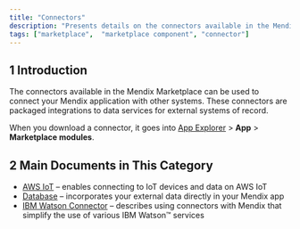 ```yaml
---
title: "Connectors"
description: "Presents details on the connectors available in the Mendix Marketplace."
tags: ["marketplace",  "marketplace component", "connector"]
---
```


## 1 Introduction

The connectors available in the Mendix Marketplace can be used to connect your Mendix application with other systems. These connectors are packaged integrations to data services for external systems of record.

When you download a connector, it goes into [App Explorer](/refguide/project-explorer) > **App** > **Marketplace modules**.

## 2 Main Documents in This Category

* [AWS IoT](aws-iot) – enables connecting to IoT devices and data on AWS IoT
* [Database](database-connector) – incorporates your external data directly in your Mendix app
* [IBM Watson Connector](ibm-watson-connector) – describes using connectors with Mendix that simplify the use of various IBM Watson™ services
